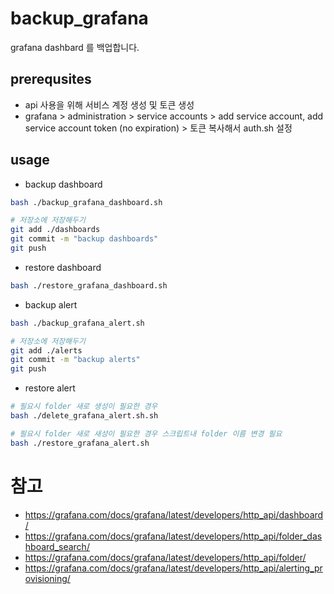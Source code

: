 # backup_grafana

grafana dashbard 를 백업합니다.

## prerequsites

- api 사용을 위해 서비스 계정 생성 및 토큰 생성
- grafana > administration > service accounts > add service account, add service account token (no expiration) > 토큰 복사해서 auth.sh 설정

## usage

- backup dashboard

```bash
bash ./backup_grafana_dashboard.sh

# 저장소에 저장해두기
git add ./dashboards
git commit -m "backup dashboards"
git push
```

- restore dashboard

```bash
bash ./restore_grafana_dashboard.sh
```

- backup alert

```bash
bash ./backup_grafana_alert.sh

# 저장소에 저장해두기
git add ./alerts
git commit -m "backup alerts"
git push
```

- restore alert

```bash
# 필요시 folder 새로 생성이 필요한 경우
bash ./delete_grafana_alert.sh.sh

# 필요시 folder 새로 새성이 필요한 경우 스크립트내 folder 이름 변경 필요
bash ./restore_grafana_alert.sh
```

# 참고

- https://grafana.com/docs/grafana/latest/developers/http_api/dashboard/
- https://grafana.com/docs/grafana/latest/developers/http_api/folder_dashboard_search/
- https://grafana.com/docs/grafana/latest/developers/http_api/folder/
- https://grafana.com/docs/grafana/latest/developers/http_api/alerting_provisioning/
